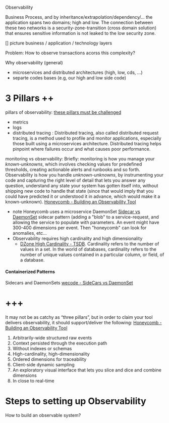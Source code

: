 
Observability

Business Process, and by inheritance/extrapolation/dependency/... the application spans two domains; high and low.   The connection between these two networks is a security-zone-transition (cross domain solution) that ensures sensitive information is not leaked to the low security zone.

[] picture business / application / technology layers

Problem:
How to observe transactions acorss this complexity?

Why observability (general)
- microservices and distributed architectures (high, low, cds, ...)
- separte codes bases (e.g, our high and low side code)

# 3 Pillars ++
pillars of observability: [these pillars must be challenged](https://www.infoq.com/news/2019/02/rethinking-observability/)
- metrics
- logs
- distributed tracing : Distributed tracing, also called distributed request tracing, is a method used to profile and monitor applications, especially those built using a microservices architecture. Distributed tracing helps pinpoint where failures occur and what causes poor performance.

monitoring vs observability: Briefly: monitoring is how you manage your *known-unknowns*, which involves checking values for predefined thresholds, creating actionable alerts and runbooks and so forth. Observability is how you handle *unknown-unknowns*, by instrumenting your code and capturing the right level of detail that lets you answer any question, understand any state your system has gotten itself into, without shipping new code to handle that state (since that would imply that you could have predicted it or understood it in advance, which would make it a known-unknown).
[Honeycomb - Building an Observability Tool](https://www.honeycomb.io/blog/so-you-want-to-build-an-observability-tool/)
- note Honeycomb uses a microservice DaemonSet [Sidecar vs DaemonSet](https://wecode.wepay.com/posts/scds-battle-of-containerization) sidecar pattern (adding a "blob" to a service-request, and allowing the service to populate with parameters.  An event might have 300-400 dimensions per event.  Then "honeycomb" can look for anomalies, etc...
- Observability requires high cardinality and high dimensionality
  - [DZone High Cardinality - TSDB](https://dzone.com/articles/what-is-high-cardinality).  Cardinality refers to the number of values in a set.  In the world of databases, cardinality refers to the number of unique values contained in a particular column, or field, of a database.



#### Containerized Patterns
Sidecars and DaemonSets [wecode - SideCars vs DaemonSet](https://wecode.wepay.com/posts/scds-battle-of-containerization)

# +++
It may not be as catchy as “three pillars”, but in order to claim your tool delivers observability, it should support/deliver the following: [Honeycomb - Building an Observability Tool](https://www.honeycomb.io/blog/so-you-want-to-build-an-observability-tool/)

1. Arbitrarily-wide structured raw events
1. Context persisted through the execution path
1. Without indexes or schemas
1. High-cardinality, high-dimensionality
1. Ordered dimensions for traceability
1. Client-side dynamic sampling
1. An exploratory visual interface that lets you slice and dice and combine dimensions
1. In close to real-time



# Steps to setting up Observability

 How to build an observable system?
